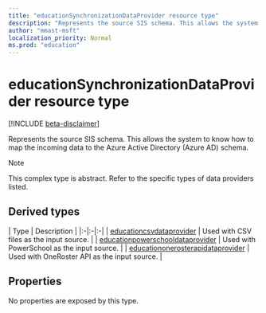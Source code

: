 ```yaml
---
title: "educationSynchronizationDataProvider resource type"
description: "Represents the source SIS schema. This allows the system to know how to map the incoming data to the Azure Active Directory (Azure AD) schema. "
author: "mmast-msft"
localization_priority: Normal
ms.prod: "education"
---
```


# educationSynchronizationDataProvider resource type

[!INCLUDE [beta-disclaimer](../../includes/beta-disclaimer.md)]

Represents the source SIS schema. This allows the system to know how to map the incoming data to the Azure Active Directory (Azure AD) schema.

> [!NOTE]
> This complex type is abstract. Refer to the specific types of data providers listed.

## Derived types
| Type | Description |
|:-|:-|:-|
| [educationcsvdataprovider](educationcsvdataprovider.md) | Used with CSV files as the input source. |
| [educationpowerschooldataprovider](educationpowerschooldataprovider.md) | Used with PowerSchool as the input source. |
| [educationonerosterapidataprovider](educationonerosterapidataprovider.md) | Used with OneRoster API as the input source. |

## Properties

No properties are exposed by this type.
